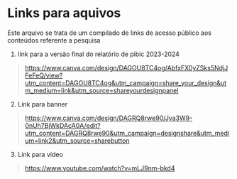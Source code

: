 # Links para aquivos

Este arquivo se trata de um compilado de links de acesso público aos conteúdos referente a pesquisa

1. link para a versão final do relatório de pibic 2023-2024

> https://www.canva.com/design/DAGOU8TC4og/AbfxFX0yZSks5NdjJFeFeQ/view?utm_content=DAGOU8TC4og&utm_campaign=share_your_design&utm_medium=link&utm_source=shareyourdesignpanel

2. Link para banner

> https://www.canva.com/design/DAGRQ8rwe90/Jya3W9-0nUh7BjWkDAcA0A/edit?utm_content=DAGRQ8rwe90&utm_campaign=designshare&utm_medium=link2&utm_source=sharebutton

3. Link para vídeo

> https://www.youtube.com/watch?v=mLJ9nm-bkd4


